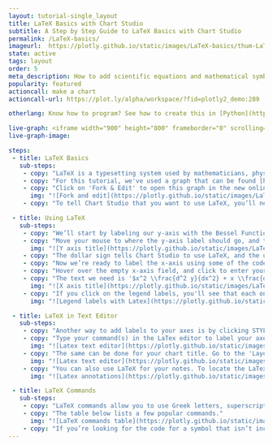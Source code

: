 ```yaml
---
layout: tutorial-single_layout
title: LaTeX Basics with Chart Studio
subtitle: A Step by Step Guide to LaTeX Basics with Chart Studio
permalink: /LaTeX-basics/
imageurl:  https://plotly.github.io/static/images/LaTeX-basics/thum-LaTeX-basics.png
state: active
tags: layout
order: 5
meta_description: How to add scientific equations and mathematical symbols to your graph with LaTeX using the Chart Studio online visualization tool.
popularity: featured
actioncall: make a chart
actioncall-url: https://plot.ly/alpha/workspace/?fid=plotly2_demo:289

otherlang: Know how to program? See how to create this in [Python](https://plot.ly/python/LaTeX/) or [R](https://plot.ly/r/LaTeX/).

live-graph: <iframe width="900" height="800" frameborder="0" scrolling="no" src="https://plot.ly/~plotly2_demo/289.embed"></iframe>
live-graph-image:

steps:
 - title: LaTeX Basics
   sub-steps:
    - copy: "LaTeX is a typesetting system used by mathematicians, physicists, computer scientists, economists, and others. If you want to include mathematical symbols, superscripts, subscripts, or equations in your Chart Studio graph, LaTeX is a great choice. In this tutorial, we’ll show you the basics of integrating these features."
    - copy: "For this tutorial, we've used a graph that can be found [here](https://plot.ly/~plotly2_demo/291). This is a version of the Bessel function graph you see above, with the axes labels deleted. By the end, we'll have reproduced the same annotations."
    - copy: "Click on 'Fork & Edit' to open this graph in the new online [workspace](https://plot.ly/create)."
      img: "![Fork and edit](https://plotly.github.io/static/images/LaTeX-basics/forkedit.png)"
    - copy: "To tell Chart Studio that you want to use LaTeX, you’ll need to put a dollar sign ($) on both sides of the text you enter. For example, to get the [LaTeX logo](https://upload.wikimedia.org/wikipedia/commons/9/92/LaTeX_logo.svg), you have to type 'LaTeX' as '$LaTeX$'. We’ll show you many more examples below."

 - title: Using LaTeX
   sub-steps:
    - copy: "We’ll start by labeling our y-axis with the Bessel Function equation."
    - copy: "Move your mouse to where the y-axis label should go, and the 'Click to enter y axis' title will appear. Type or copy-and-paste: '$J_\\nu(X)$' and press the enter key. You've just labeled your y-axis using LaTeX."
      img: "![Y axis title](https://plotly.github.io/static/images/LaTeX-basics/clickyaxis.gif)"
    - copy: "The dollar sign tells Chart Studio to use LaTeX, and the underscore symbol (_) tells LaTeX to make the '*ν*' part of the code appear as a subscript."
    - copy: "Now we’re ready to label the x-axis using some of the code featured in the table at the [end](http://help.plot.ly/LaTeX-basics/#step-4-latex-commands) of the page."
    - copy: "Hover over the empty x-axis field, and click to enter your label."
    - copy: "The text we need is '$x^2 \\frac{d^2 y}{dx^2} + x \\frac{dy}{dx} + (x^2 - \\nu^2)y = 0$' (feel free to copy and paste). Press the enter key to see the x-axis label with LaTeX."
      img: "![X axis title](https://plotly.github.io/static/images/LaTeX-basics/clickxaxis.gif)"
    - copy: "If you click on the legend labels, you'll see that each one has LaTeX integrated."
      img: "![Legend labels with Latex](https://plotly.github.io/static/images/LaTeX-basics/legend latex.png)"

 - title: LaTeX in Text Editor
   sub-steps:
    - copy: "Another way to add labels to your axes is by clicking STYLE on the left-hand side of the workspace, then 'Axes'. The 'Titles' tab in this section displays two options: the rich text editor and LaTeX editor."
    - copy: "Type your command(s) in the LaTex editor to label your axes."
      img: "![Latex text editor](https://plotly.github.io/static/images/LaTeX-basics/latex editor axes.png)"
    - copy: "The same can be done for your chart title. Go to the 'Layout' section under STYLE, click on 'Title and Fonts' and enter your command(s) in the LaTeX editor, as shown below."
      img: "![Latex text editor](https://plotly.github.io/static/images/LaTeX-basics/latex editor.gif)"
    - copy: "You can also use LaTeX for your notes. To locate the LaTex editor for your annotations, go to STYLE, then 'Notes'. Click on the blue '+ Annotation' button at the top of the panel and choose any from the dropdown menu. To learn more about annotations, visit [this](http://help.plot.ly/how-to-add-annotations/) page."
      img: "![Latex annotations](https://plotly.github.io/static/images/LaTeX-basics/annotations latex.png)"

 - title: LaTeX Commands
   sub-steps:
    - copy: "LaTeX commands allow you to use Greek letters, superscripts, subscripts, and fractions."
    - copy: "The table below lists a few popular commands."
      img: "![LaTeX commands table](https://plotly.github.io/static/images/LaTeX-basics/commands table.png)"
    - copy: "If you’re looking for the code for a symbol that isn’t included below, we like [Detexify](http://detexify.kirelabs.org/classify.html). You can draw the symbol you're looking for, and a list of code possibilities is generated."
---
```

